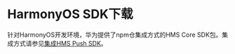 # HarmonyOS SDK下载<a name="ZH-CN_TOPIC_0000001098842620"></a>

针对HarmonyOS开发环境，华为提供了npm仓集成方式的HMS Core SDK包。集成方式请参见[集成HMS Push SDK](zh-cn_topic_0000001145842483.md#section521402691017)。

